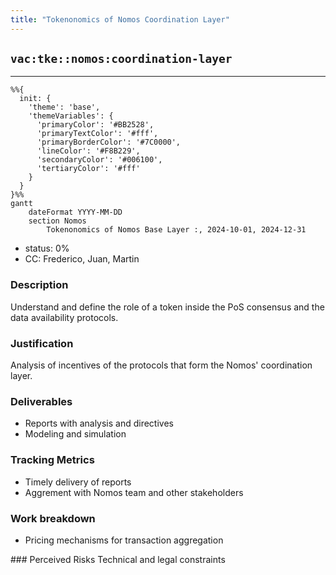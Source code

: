 ```yaml
---
title: "Tokenonomics of Nomos Coordination Layer"
---
```

## `vac:tke::nomos:coordination-layer`
---

```mermaid
%%{ 
  init: { 
    'theme': 'base', 
    'themeVariables': { 
      'primaryColor': '#BB2528', 
      'primaryTextColor': '#fff', 
      'primaryBorderColor': '#7C0000', 
      'lineColor': '#F8B229', 
      'secondaryColor': '#006100', 
      'tertiaryColor': '#fff' 
    } 
  } 
}%%
gantt
	dateFormat YYYY-MM-DD 
	section Nomos
		Tokenonomics of Nomos Base Layer :, 2024-10-01, 2024-12-31
```
- status: 0%
- CC: Frederico, Juan, Martin

### Description
Understand and define the role of a token inside the PoS consensus and the data availability protocols.

### Justification
Analysis of incentives of the protocols that form the Nomos' coordination layer.

### Deliverables
- Reports with analysis and directives
- Modeling and simulation

### Tracking Metrics
- Timely delivery of reports
- Aggrement with Nomos team and other stakeholders

### Work breakdown
- Pricing mechanisms for transaction aggregation

### Perceived Risks
Technical and legal constraints
